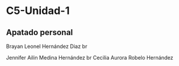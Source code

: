# C5-Unidad-1

## Apatado personal
Brayan Leonel Hernández Diaz
br

Jennifer Ailin Medina Hernández
br
Cecilia Aurora Robelo Hernández

##

